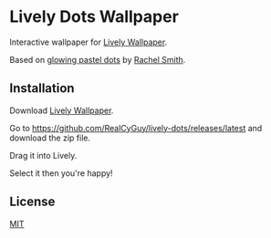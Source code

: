 # Lively Dots Wallpaper

Interactive wallpaper for [Lively Wallpaper](https://livelywallpaper.net/).

Based on [glowing pastel dots](https://codepen.io/rachsmith/pen/eNgvvx) by [Rachel Smith](https://codepen.io/rachsmith).

## Installation

Download [Lively Wallpaper](https://livelywallpaper.net/).

Go to <https://github.com/RealCyGuy/lively-dots/releases/latest> and download the zip file.

Drag it into Lively.

Select it then you're happy!

## License

[MIT](https://github.com/RealCyGuy/lively-dots/blob/main/LICENSE.md)
